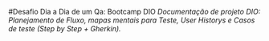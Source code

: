 #Desafio Dia a Dia de um Qa: Bootcamp DIO
_Documentação de projeto DIO: Planejamento de Fluxo, mapas mentais para Teste, User Historys e Casos de teste (Step by Step + Gherkin)._
